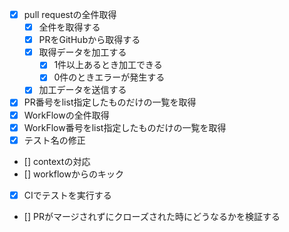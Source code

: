 - [x] pull requestの全件取得
  - [x] 全件を取得する
  - [x] PRをGitHubから取得する
  - [x] 取得データを加工する
    - [x] 1件以上あるとき加工できる
    - [x] 0件のときエラーが発生する
  - [x] 加工データを送信する
- [x] PR番号をlist指定したものだけの一覧を取得
- [x] WorkFlowの全件取得
- [x] WorkFlow番号をlist指定したものだけの一覧を取得
- [x] テスト名の修正
- [] contextの対応
- [] workflowからのキック
- [x] CIでテストを実行する
- [] PRがマージされずにクローズされた時にどうなるかを検証する